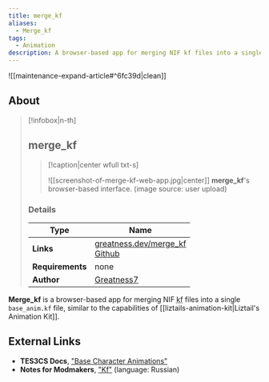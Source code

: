```yaml
---
title: merge_kf
aliases:
  - Merge_kf
tags:
  - Animation
description: A browser-based app for merging NIF kf files into a single base_anim.kf file.
---
```


![[maintenance-expand-article#^6fc39d|clean]]

## About

> [!infobox|n-th]
> 
> ## merge_kf
> 
> > [!caption|center wfull txt-s]
> > 
> > ![[screenshot-of-merge-kf-web-app.jpg|center]]
> > **merge_kf**'s browser-based interface.
> > (image source: user upload)
> 
> ### Details
> 
> | Type | Name |
> | --- | --- |
> | **Links** | [greatness.dev/merge_kf](https://www.greatness.dev/merge_kf/)<br>[Github](https://github.com/Greatness7/merge_kf) |
> | **Requirements** | none |
> | **Author** | [Greatness7](https://github.com/Greatness7) |

**Merge_kf** is a browser-based app for merging NIF <abbr title="Keyframe">kf</abbr> files into a single `base_anim.kf` file, similar to the capabilities of [[liztails-animation-kit|Liztail's Animation Kit]].

## External Links

- **TES3CS Docs**, ["Base Character Animations"](https://tes3cs.pages.dev/actors/animation/base-character-animation)
- **Notes for Modmakers**, ["Kf"](https://morrowind-nif.github.io/Notes_RU/kf.htm?ms=CyAAAAAAEAAAAAAAABAAAAAAAAMACEABEAgYeAIIAg%3D%3D&q=S2Y%3D&st=Mg%3D%3D&sct=MA%3D%3D&mw=MzIw) (language: Russian)